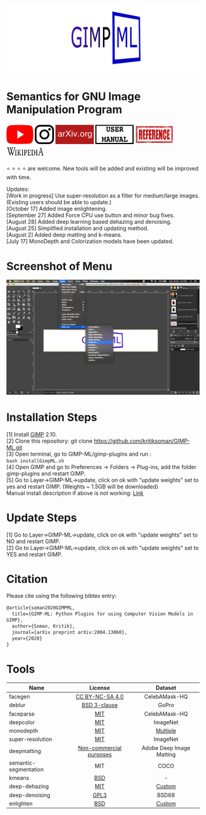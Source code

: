 <img src="https://github.com/kritiksoman/tmp/blob/master/cover.png" width="1280" height="180"> <br>
# Semantics for GNU Image Manipulation Program
### [<img src="https://github.com/kritiksoman/tmp/blob/master/yt.png" width="70" height="50">](https://www.youtube.com/channel/UCzZn99R6Zh0ttGqvZieT4zw) [<img src="https://github.com/kritiksoman/tmp/blob/master/inst.png" width="50" height="50">](https://www.instagram.com/explore/tags/gimpml/) [<img src="https://github.com/kritiksoman/tmp/blob/master/arxiv.png" width="100" height="50">](https://arxiv.org/abs/2004.13060) [<img src="https://github.com/kritiksoman/tmp/blob/master/manual.png" width="100" height="50">](https://github.com/kritiksoman/GIMP-ML/wiki/User-Manual) [<img src="https://github.com/kritiksoman/tmp/blob/master/ref.png" width="100" height="50">](https://github.com/kritiksoman/GIMP-ML/wiki/References) [<img src="https://github.com/kritiksoman/tmp/blob/master/wiki.png" width="100" height="30">](https://en.wikipedia.org/wiki/GIMP#Extensions)<br>
 
:star: :star: :star: :star: are welcome. New tools will be added and existing will be improved with time.<br>

Updates: <br>
[Work in progress] Use super-resolution as a filter for medium/large images. (Existing users should be able to update.)<br>
[October 17] Added image enlightening.<br>
[September 27] Added Force CPU use button and minor bug fixes. <br>
[August 28] Added deep learning based dehazing and denoising. <br>
[August 25] Simplified installation and updating method. <br>
[August 2] Added deep matting and k-means. <br>
[July 17] MonoDepth and Colorization models have been updated. <br>

# Screenshot of Menu
![image1](https://github.com/kritiksoman/tmp/blob/master/screenshot.png)

# Installation Steps
[1] Install [GIMP](https://www.gimp.org/downloads/) 2.10.<br>
[2] Clone this repository: git clone https://github.com/kritiksoman/GIMP-ML.git <br>
[3] Open terminal, go to GIMP-ML/gimp-plugins and run : <br>
    ```bash installGimpML.sh```<br>
[4] Open GIMP and go to Preferences -> Folders -> Plug-ins, add the folder gimp-plugins and restart GIMP. <br>
[5] Go to Layer->GIMP-ML->update, click on ok with "update weights" set to yes and restart GIMP. (Weights ~ 1.5GB will be downloaded)<br>
Manual install description if above is not working: [Link](https://github.com/kritiksoman/GIMP-ML/blob/master/INSTALLATION.md) <br>

# Update Steps
[1] Go to Layer->GIMP-ML->update, click on ok with "update weights" set to NO and restart GIMP. <br>
[2] Go to Layer->GIMP-ML->update, click on ok with "update weights" set to YES and restart GIMP. <br>

# Citation
Please cite using the following bibtex entry:

```
@article{soman2020GIMPML,
  title={GIMP-ML: Python Plugins for using Computer Vision Models in GIMP},
  author={Soman, Kritik},
  journal={arXiv preprint arXiv:2004.13060},
  year={2020}
}
```

# Tools
| Name | License | Dataset |
| ------------- |:-------------:| :-------------:| 
| facegen | [CC BY-NC-SA 4.0](https://github.com/switchablenorms/CelebAMask-HQ#dataset-agreement) | CelebAMask-HQ |
| deblur | [BSD 3-clause](https://github.com/VITA-Group/DeblurGANv2/blob/master/LICENSE) | GoPro |
| faceparse | [MIT](https://github.com/zllrunning/face-parsing.PyTorch/blob/master/LICENSE) | CelebAMask-HQ |
| deepcolor | [MIT](https://github.com/junyanz/interactive-deep-colorization/blob/master/LICENSE) | ImageNet |
| monodepth | [MIT](https://github.com/intel-isl/MiDaS/blob/master/LICENSE) | [Multiple](https://arxiv.org/pdf/1907.01341v3.pdf) |
| super-resolution | [MIT](https://github.com/twtygqyy/pytorch-SRResNet/blob/master/LICENSE) | ImageNet |
| deepmatting | [Non-commercial purposes](https://github.com/poppinace/indexnet_matting/blob/master/Adobe%20Deep%20Image%20Mattng%20Dataset%20License%20Agreement.pdf) | Adobe Deep Image Matting |
| semantic-segmentation | MIT | COCO |
| kmeans | [BSD](https://github.com/scipy/scipy/blob/master/LICENSE.txt) | - |
| deep-dehazing | [MIT](https://github.com/MayankSingal/PyTorch-Image-Dehazing/blob/master/LICENSE) | [Custom](https://sites.google.com/site/boyilics/website-builder/project-page) |
| deep-denoising | [GPL3](https://github.com/SaoYan/DnCNN-PyTorch/blob/master/LICENSE) | BSD68 |
| enlighten | [BSD](https://github.com/VITA-Group/EnlightenGAN/blob/master/License) | [Custom](https://arxiv.org/pdf/1906.06972.pdf) |
